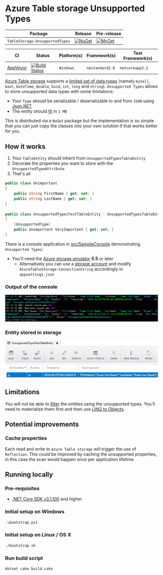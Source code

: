 # Azure Table storage Unsupported Types

| Package | Release | Pre-release |
| --- | --- | --- |
| `TableStorage.UnsupportedTypes` | [![NuGet][nuget-badge]][nuget] | [![MyGet][myget-badge]][myget] |

| CI | Status | Platform(s) | Framework(s) | Test Framework(s) |
| --- | --- | --- | --- | --- |
| [AppVeyor][app-veyor] | [![Build Status][app-veyor-shield]][app-veyor] | `Windows` | `nestandard2.0` | `netcoreapp3.1` |

[Azure Table storage][table-storage] supports a [limited set of data types][supported-types] (namely `byte[]`, `bool`, `DateTime`, `double`, `Guid`, `int`, `long` and `string`). `Unsupported Types` allows to store unsupported data types with some limitations:

- Your `Type` should be serializable / deserializable to and from `JSON` using [Json.NET][json-net]
- The entity should [fit][property-limitations] in `1 MB`

This is distributed via a `NuGet` package but the implementation is so simple that you can just copy the classes into your own solution if that works better for you.

## How it works

1. Your `TableEntity` should inherit from `UnsupportedTypesTableEntity`
1. Decorate the properties you want to store with the `UnsupportedTypeAttribute`
1. That's all

```csharp
public class Unimportant
{
    public string FirstName { get; set; }
    public string LastName { get; set; }
}

public class UnsupportedTypesTestTableEntity : UnsupportedTypesTableEntity
{
    [UnsupportedType]
    public Unimportant VeryImportant { get; set; }
}
```

There is a console application in [src/SampleConsole](src/SampleConsole) demonstrating `Unsupported Types`:

- You'll need the [Azure storage emulator][azure-storage-emulator] **5.5** or later
  - Alternatively you can use a [storage account][create-storage-account] and modify `AzureTableStorage:ConnectionString` accordingly in `appsettings.json`

### Output of the console

![Console][console-screenshot]

### Entity stored in storage

![Storage][storage-screenshot]

## Limitations

You will not be able to [filter][filter] the entities using the unsupported types. You'll need to materialize them first and then use [LINQ to Objects][linq-objects].

## Potential improvements

### Cache properties

Each read and write to `Azure Table storage` will trigger the use of `Reflection`. This could be improved by caching the unsupported properties, in this case the scan would happen once per application lifetime.

## Running locally

### Pre-requisites

- [.NET Core SDK v3.1.100][dotnet-sdk] and higher

### Initial setup on Windows

```powershell
.\bootstrap.ps1
```

### Initial setup on Linux / OS X

```bash
./bootstrap.sh
```

### Run build script

```bash
dotnet cake build.cake
```

[table-storage]: https://docs.microsoft.com/en-au/azure/cosmos-db/table-storage-overview
[supported-types]: https://docs.microsoft.com/en-us/rest/api/storageservices/understanding-the-table-service-data-model#property-types
[property-limitations]: https://docs.microsoft.com/en-us/rest/api/storageservices/understanding-the-table-service-data-model#property-limitations
[json-net]: https://www.newtonsoft.com/json
[nuget-badge]: https://img.shields.io/nuget/v/TableStorage.UnsupportedTypes.svg?label=NuGet
[nuget]: https://www.nuget.org/packages/TableStorage.UnsupportedTypes/
[myget-badge]: https://img.shields.io/myget/gabrielweyer-pre-release/v/TableStorage.UnsupportedTypes.svg?label=MyGet
[myget]: https://www.myget.org/feed/gabrielweyer-pre-release/package/nuget/TableStorage.UnsupportedTypes
[app-veyor]: https://ci.appveyor.com/project/GabrielWeyer/unsupported-types
[app-veyor-shield]: https://ci.appveyor.com/api/projects/status/github/gabrielweyer/unsupported-types?branch=master&svg=true
[linq-objects]: https://docs.microsoft.com/en-us/dotnet/csharp/programming-guide/concepts/linq/linq-to-objects
[filter]: https://docs.microsoft.com/en-us/rest/api/storageservices/querying-tables-and-entities#constructing-filter-strings
[azure-storage-emulator]: https://docs.microsoft.com/en-us/azure/storage/common/storage-use-emulator
[create-storage-account]: https://docs.microsoft.com/en-us/azure/storage/common/storage-quickstart-create-account?tabs=portal
[console-screenshot]: docs/console.png
[storage-screenshot]: docs/storage.png
[dotnet-sdk]: https://dotnet.microsoft.com/download
